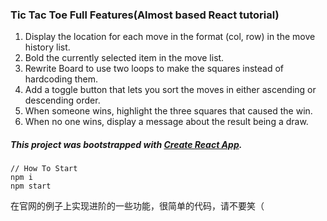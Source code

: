 ### Tic Tac Toe Full Features(Almost based React tutorial)

1. Display the location for each move in the format (col, row) in the move history list.
2. Bold the currently selected item in the move list.
3. Rewrite Board to use two loops to make the squares instead of hardcoding them.
4. Add a toggle button that lets you sort the moves in either ascending or descending order.
5. When someone wins, highlight the three squares that caused the win.
6. When no one wins, display a message about the result being a draw.



#####  This project was bootstrapped with [Create React App](https://github.com/facebook/create-react-app).

```
// How To Start
npm i
npm start
```



在官网的例子上实现进阶的一些功能，很简单的代码，请不要笑（